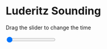 <h1>Luderitz Sounding</h1>
<p>Drag the slider to change the time</p>

<div class="slidecontainer">
<input oninput='setImage(this)' class="slider" type="range" min="0" max="6" value="0" step="1" />
<img id='img'/>
</div>

<script>
var img = document.getElementById('img');
var img_array = ['/assets/images/skwt/skd_luderitz_wrfout_d01_2020-06-19_12:00:00.png',
'/assets/images/skwt/skd_luderitz_wrfout_d01_2020-06-19_18:00:00.png',
'/assets/images/skwt/skd_luderitz_wrfout_d01_2020-06-20_00:00:00.png',
'/assets/images/skwt/skd_luderitz_wrfout_d01_2020-06-20_06:00:00.png',
'/assets/images/skwt/skd_luderitz_wrfout_d01_2020-06-20_12:00:00.png',
'/assets/images/skwt/skd_luderitz_wrfout_d01_2020-06-20_18:00:00.png',];
function setImage(obj)
{
        var value = obj.value;
        img.src = img_array[value];

}
</script>
